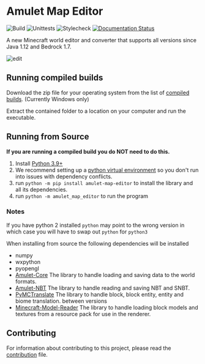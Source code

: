# Amulet Map Editor

![Build](../../workflows/Build/badge.svg)
![Unittests](../../workflows/Unittests/badge.svg?event=push)
![Stylecheck](../../workflows/Stylecheck/badge.svg?event=push)
[![Documentation Status](https://readthedocs.org/projects/amulet-map-editor/badge)](https://amulet-map-editor.readthedocs.io)

A new Minecraft world editor and converter that supports all versions since Java 1.12 and Bedrock 1.7.

![edit](resource/img/edit.jpg)

## Running compiled builds

Download the zip file for your operating system from the list of [compiled builds](https://github.com/Amulet-Team/Amulet-Map-Editor/releases). (Currently Windows only)

Extract the contained folder to a location on your computer and run the executable.

## Running from Source

**If you are running a compiled build you do NOT need to do this.**

1) Install [Python 3.9+](https://www.python.org/)
2) We recommend setting up a [python virtual environment](https://docs.python.org/3/tutorial/venv.html) so you don't run into issues with dependency conflicts.
3) run `python -m pip install amulet-map-editor` to install the library and all its dependencies.
4) run `python -m amulet_map_editor` to run the program

### Notes

If you have python 2 installed `python` may point to the wrong version in which case you will have to swap out `python` for `python3`

When installing from source the following dependencies will be installed

- numpy
- wxpython
- pyopengl
- [Amulet-Core](https://github.com/Amulet-Team/Amulet-Core)  The library to handle loading and saving data to the world formats.
- [Amulet-NBT](https://github.com/Amulet-Team/Amulet-NBT)  The library to handle reading and saving NBT and SNBT.
- [PyMCTranslate](https://github.com/gentlegiantJGC/PyMCTranslate)  The library to handle block, block entity, entity and biome translation. between versions
- [Minecraft-Model-Reader](https://github.com/gentlegiantJGC/Minecraft-Model-Reader)  The library to handle loading block models and textures from a resource pack for use in the renderer.

## Contributing

For information about contributing to this project, please read the [contribution](contributing.md) file.
